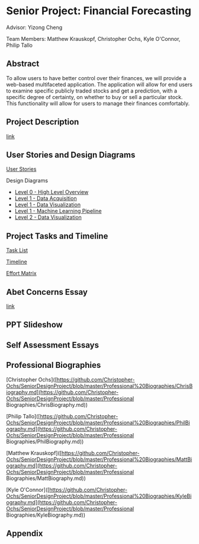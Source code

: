 # Senior Project: Financial Forecasting

Advisor: Yizong Cheng

Team Members: Matthew Krauskopf, Christopher Ochs, Kyle O'Connor, Philip Tallo

## Abstract

To allow users to have better control over their finances, we will provide a web-based multifaceted application. The application will allow for end users to examine specific publicly traded stocks and get a prediction, with a specific degree of certainty, on whether to buy or sell a particular stock. This functionality will allow for users to manage their finances comfortably.

## Project Description

[link](https://github.com/Christopher-Ochs/SeniorDesignProject/blob/master/Project-Description.md)

## User Stories and Design Diagrams

[User Stories](https://github.com/Christopher-Ochs/SeniorDesignProject/blob/master/User_Stories.md)

Design Diagrams

- [Level 0 - High Level Overview](https://github.com/Christopher-Ochs/SeniorDesignProject/blob/master/Design_Diagrams/d0.png)
- [Level 1 - Data Acquisition](https://github.com/Christopher-Ochs/SeniorDesignProject/blob/master/Design_Diagrams/d1_data_acquisition.png)
- [Level 1 - Data Visualization](https://github.com/Christopher-Ochs/SeniorDesignProject/blob/master/Design_Diagrams/d1_data_acquisition.png)
- [Level 1 - Machine Learning Pipeline](https://github.com/Christopher-Ochs/SeniorDesignProject/blob/master/Design_Diagrams/d1_data_acquisition.png)
- [Level 2 - Data Visualization](https://github.com/Christopher-Ochs/SeniorDesignProject/blob/master/Design_Diagrams/d2_data_visualization.png)

## Project Tasks and Timeline

[Task List](https://github.com/Christopher-Ochs/SeniorDesignProject/blob/master/TaskList.md)

[Timeline](https://github.com/Christopher-Ochs/SeniorDesignProject/blob/master/Timeline.md)

[Effort Matrix](https://github.com/Christopher-Ochs/SeniorDesignProject/blob/master/Effort%20Matrix.md)

## Abet Concerns Essay

[link](https://github.com/Christopher-Ochs/SeniorDesignProject/blob/master/ConstraintEssay.md)

## PPT Slideshow

## Self Assessment Essays

## Professional Biographies

[Christopher Ochs]([https://github.com/Christopher-Ochs/SeniorDesignProject/blob/master/Professional%20Biographies/ChrisBiography.md](https://github.com/Christopher-Ochs/SeniorDesignProject/blob/master/Professional Biographies/ChrisBiography.md))

[Philip Tallo]([https://github.com/Christopher-Ochs/SeniorDesignProject/blob/master/Professional%20Biographies/PhilBiography.md](https://github.com/Christopher-Ochs/SeniorDesignProject/blob/master/Professional Biographies/PhilBiography.md))

[Matthew Krauskopf]([https://github.com/Christopher-Ochs/SeniorDesignProject/blob/master/Professional%20Biographies/MattBiography.md](https://github.com/Christopher-Ochs/SeniorDesignProject/blob/master/Professional Biographies/MattBiography.md))

[Kyle O'Connor]([https://github.com/Christopher-Ochs/SeniorDesignProject/blob/master/Professional%20Biographies/KyleBiography.md](https://github.com/Christopher-Ochs/SeniorDesignProject/blob/master/Professional Biographies/KyleBiography.md))

## Appendix